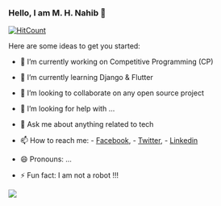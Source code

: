 ### Hello, I am M. H. Nahib 👋

[![HitCount](http://hits.dwyl.com/MHNahib/MHNahib.svg)](http://hits.dwyl.com/MHNahib/MHNahib)

Here are some ideas to get you started:

- 🔭 I’m currently working on Competitive Programming (CP)
- 🌱 I’m currently learning Django & Flutter
- 👯 I’m looking to collaborate on any open source project
- 🤔 I’m looking for help with ...
- 💬 Ask me about anything related to tech
- 📫 How to reach me:  - [Facebook](https://www.facebook.com/profile.php?id=100017094937153),
                        - [Twitter](https://twitter.com/HNahib),
                        - [Linkedin](https://www.linkedin.com/in/mhnahib/)

- 😄 Pronouns: ...
- ⚡ Fun fact: I am not a robot !!!

<img src= "https://github-readme-stats.vercel.app/api?username=MHNahib&&show_icons=true&title_color=ffffff&icon_color=bb2acf&text_color=daf7dc&bg_color=151515">
